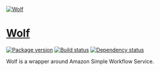 [![Wolf][8]][1]

# [Wolf][1]

[![Package version][2]][3]
[![Build status][4]][5]
[![Dependency status][6]][7]

Wolf is a wrapper around Amazon Simple Workflow Service.

[1]: https://github.com/swift-nav/wolf
[2]: https://img.shields.io/hackage/v/wolf.svg?style=flat
[3]: https://hackage.haskell.org/package/wolf
[4]: https://img.shields.io/travis/swift-nav/wolf/master.svg?style=flat
[5]: https://travis-ci.org/swift-nav/wolf
[6]: https://img.shields.io/hackage-deps/v/wolf.svg?style=flat
[7]: http://packdeps.haskellers.com/feed?needle=wolf
[8]: https://cloud.githubusercontent.com/assets/60851/8178609/a077a326-13c4-11e5-9d54-3e417fc6dd6c.jpg
